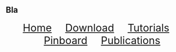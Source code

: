 ## Bla 
<!-- ## Welcome to GitHub Pages -->

<div align="center"> 
   <a href="./index.html" style="font-size:27px;"         >Home</a>  &nbsp;&nbsp;&nbsp;&nbsp;&nbsp;&nbsp;&nbsp;
   <a href="./download.html" style="font-size:27px;"     >Download</a>  &nbsp;&nbsp;&nbsp;&nbsp;&nbsp;&nbsp;&nbsp;
   <a href="./tutorials.html" style="font-size:27px;"    >Tutorials</a> &nbsp;&nbsp;&nbsp;&nbsp;&nbsp;&nbsp;&nbsp;
   <a href="./pinboard.html" style="font-size:27px;"     >Pinboard</a>  &nbsp;&nbsp;&nbsp;&nbsp;&nbsp;&nbsp;&nbsp;
   <a href="./publications.html" style="font-size:27px;" >Publications</a> 
</div> 





